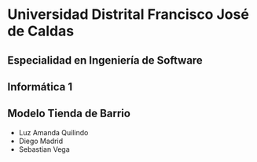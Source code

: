 # Universidad Distrital Francisco José de Caldas

## Especialidad en Ingeniería de Software

## Informática 1

## Modelo Tienda de Barrio

- Luz Amanda Quilindo
- Diego Madrid
- Sebastian Vega
